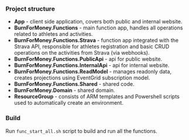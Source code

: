 ### Project structure

* **App** - client side application, covers both public and internal website.
* **BurnForMoney.Functions** - main function app, handles all operations related to athletes and activities.
* **BurnForMoney.Functions.Strava** - function app integrated with the Strava API, responsible for athletes registration and basic CRUD operations on the activities from Strava (via webhooks).
* **BurnForMoney.Functions.PublicApi** - api for public website.
* **BurnForMoney.Functions.InternalApi** - api for internal website.
* **BurnForMoney.Functions.ReadModel** - manages readonly data, creates projections using EventGrid subscription model.
* **BurnForMoney.Functions.Shared** - shared code.
* **BurnForMoney.Domain** - shared domain.
* **ResourceGroup** - consists of ARM templates and Powershell scripts used to automatically create an environment.

### Build

Run `func_start_all.sh` script to build and run all the functions.

